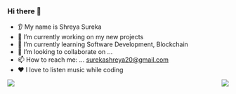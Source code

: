 ### Hi there 👋
* 👂 My name is Shreya Sureka 
* 🔭 I’m currently working on my new projects 
* 🌱 I’m currently learning Software Development, Blockchain
* 🤝 I’m looking to collaborate on ...
* 📫 How to reach me: ... surekashreya20@gmail.com
* ❤️ I love to listen music while coding 

<img align= left src="https://github-readme-stats.vercel.app/api?username=surekashreya&show_icons=true"/>
<img align= right src="https://github-readme-stats.vercel.app/api/top-langs?username=surekashreya"/>
<!---
surekashreya/surekashreya is a ✨ special ✨ repository because its `README.md` (this file) appears on your GitHub profile.
You can click the Preview link to take a look at your changes.
--->
